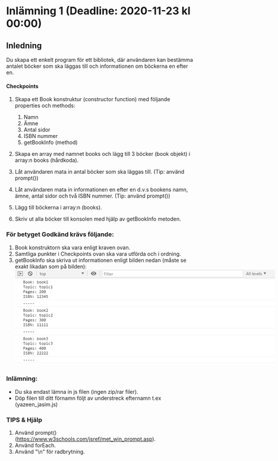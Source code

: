 # Inlämning 1 (Deadline: 2020-11-23 kl 00:00)

## Inledning

Du skapa ett enkelt program för ett bibliotek, där användaren kan bestämma antalet böcker som ska läggas till och informationen om böckerna en efter en.

#### Checkpoints

1. Skapa ett Book konstruktur (constructor function) med följande properties och methods:

   1. Namn
   2. Ämne
   3. Antal sidor
   4. ISBN nummer
   5. getBookInfo (method)

2. Skapa en array med namnet books och lägg till 3 böcker (book objekt) i array:n books (hårdkoda).
3. Låt användaren mata in antal böcker som ska läggas till. (Tip: använd prompt())
4. Låt användaren mata in informationen en efter en d.v.s bookens namn, ämne, antal sidor och två ISBN nummer. (Tip: använd prompt())
5. Lägg till böckerna i array:n (books).
6. Skriv ut alla böcker till konsolen med hjälp av getBookInfo metoden.

### För betyget Godkänd krävs följande:

1. Book konstruktorn ska vara enligt kraven ovan.
2. Samtliga punkter i Checkpoints ovan ska vara utförda och i ordning.
3. getBookInfo ska skriva ut informationen enligt bilden nedan (måste se exakt likadan som på bilden):
   <img style="max-width: 700px" src="media/javascript-images/javascript-s1/book-output.png" alt="layout example">

### Inlämning:

- Du ska endast lämna in js filen (ingen zip/rar filer).
- Döp filen till ditt förnamn följt av understreck efternamn t.ex (yazeen_jasim.js)

### TIPS & Hjälp

1. Använd prompt() (https://www.w3schools.com/jsref/met_win_prompt.asp).
2. Använd forEach.
3. Använd "\n" för radbrytning.

